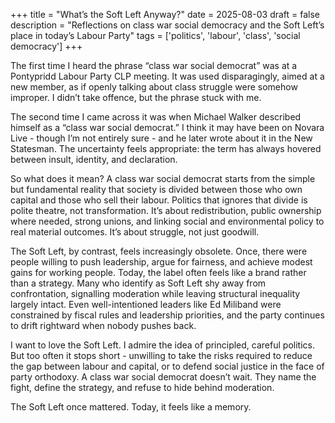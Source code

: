 +++
title = "What’s the Soft Left Anyway?"
date = 2025-08-03
draft = false
description = "Reflections on class war social democracy and the Soft Left’s place in today’s Labour Party"
tags = ['politics', 'labour', 'class', 'social democracy']
+++

The first time I heard the phrase “class war social democrat” was at a Pontypridd Labour Party CLP meeting. It was used disparagingly, aimed at a new member, as if openly talking about class struggle were somehow improper. I didn’t take offence, but the phrase stuck with me.

The second time I came across it was when Michael Walker described himself as a “class war social democrat.” I think it may have been on Novara Live - though I’m not entirely sure - and he later wrote about it in the New Statesman. The uncertainty feels appropriate: the term has always hovered between insult, identity, and declaration.

So what does it mean? A class war social democrat starts from the simple but fundamental reality that society is divided between those who own capital and those who sell their labour. Politics that ignores that divide is polite theatre, not transformation. It’s about redistribution, public ownership where needed, strong unions, and linking social and environmental policy to real material outcomes. It’s about struggle, not just goodwill.

The Soft Left, by contrast, feels increasingly obsolete. Once, there were people willing to push leadership, argue for fairness, and achieve modest gains for working people. Today, the label often feels like a brand rather than a strategy. Many who identify as Soft Left shy away from confrontation, signalling moderation while leaving structural inequality largely intact. Even well-intentioned leaders like Ed Miliband were constrained by fiscal rules and leadership priorities, and the party continues to drift rightward when nobody pushes back.

I want to love the Soft Left. I admire the idea of principled, careful politics. But too often it stops short - unwilling to take the risks required to reduce the gap between labour and capital, or to defend social justice in the face of party orthodoxy. A class war social democrat doesn’t wait. They name the fight, define the strategy, and refuse to hide behind moderation.

The Soft Left once mattered. Today, it feels like a memory.
